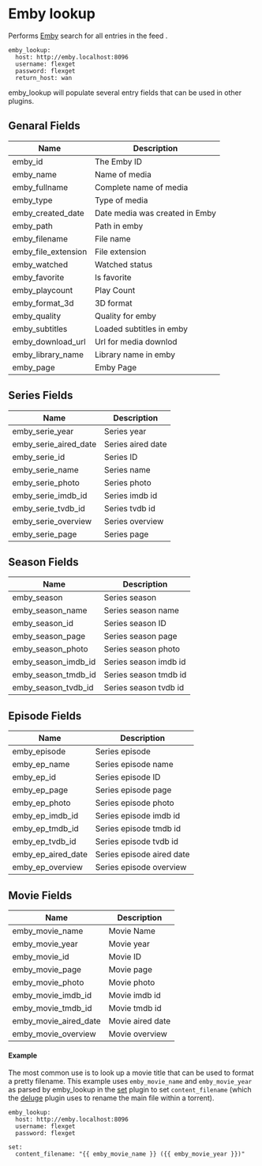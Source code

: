 # Emby lookup
Performs [Emby](https://emby.media/) search for all entries in the feed  .

```
emby_lookup:
  host: http://emby.localhost:8096
  username: flexget
  password: flexget
  return_host: wan
```
emby_lookup will populate several entry fields that can be used in other plugins.


## Genaral Fields
| Name | Description |
| --- | --- |
| emby_id | The Emby ID |
| emby_name | Name of media |
| emby_fullname | Complete name of media |
| emby_type | Type of media |
| emby_created_date | Date media was created in Emby |
| emby_path | Path in emby |
| emby_filename | File name |
| emby_file_extension | File extension |
| emby_watched | Watched status |
| emby_favorite | Is favorite |
| emby_playcount | Play Count |
| emby_format_3d | 3D format |
| emby_quality | Quality for emby |
| emby_subtitles | Loaded subtitles in emby | 
| emby_download_url | Url for media downlod |
| emby_library_name| Library name in emby |
| emby_page| Emby Page |

## Series Fields
| Name | Description |
| --- | --- |
| emby_serie_year | Series year |
| emby_serie_aired_date | Series aired date|
| emby_serie_id | Series ID |
| emby_serie_name | Series name | 
| emby_serie_photo | Series photo | 
| emby_serie_imdb_id | Series imdb id |
| emby_serie_tvdb_id | Series tvdb id |
| emby_serie_overview | Series overview |
| emby_serie_page | Series page | 

## Season Fields
| Name | Description |
| --- | --- |
| emby_season | Series season |
| emby_season_name | Series season name|
| emby_season_id | Series season ID |
| emby_season_page | Series season page | 
| emby_season_photo | Series season photo | 
| emby_season_imdb_id | Series season imdb id |
| emby_season_tmdb_id | Series season tmdb id |
| emby_season_tvdb_id | Series season tvdb id |

## Episode Fields
| Name | Description |
| --- | --- |
| emby_episode | Series episode |
| emby_ep_name | Series episode name|
| emby_ep_id | Series episode ID |
| emby_ep_page | Series episode page | 
| emby_ep_photo | Series episode photo | 
| emby_ep_imdb_id | Series episode imdb id |
| emby_ep_tmdb_id | Series episode tmdb id |
| emby_ep_tvdb_id | Series episode tvdb id |
| emby_ep_aired_date | Series episode aired date |
| emby_ep_overview | Series episode overview |

## Movie Fields
| Name | Description |
| --- | --- |
| emby_movie_name | Movie Name |
| emby_movie_year | Movie year |
| emby_movie_id | Movie ID |
| emby_movie_page | Movie page | 
| emby_movie_photo | Movie   photo | 
| emby_movie_imdb_id | Movie imdb id |
| emby_movie_tmdb_id | Movie tmdb id |
| emby_movie_aired_date | Movie aired date |
| emby_movie_overview | Movie overview |

#### Example

The most common use is to look up a movie title that can be used to format a pretty filename. This example uses `emby_movie_name` and `emby_movie_year` as parsed by emby_lookup in the [set](/Plugins/set) plugin to set `content_filename` (which the [deluge](/Plugins/deluge) plugin uses to rename the main file within a torrent).
```
emby_lookup:
  host: http://emby.localhost:8096
  username: flexget
  password: flexget
  
set:
  content_filename: "{{ emby_movie_name }} ({{ emby_movie_year }})"
```